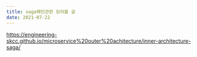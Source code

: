 ```yaml
---
title: saga패턴관련 읽어볼 글
date: 2021-07-22
---
```


https://engineering-skcc.github.io/microservice%20outer%20achitecture/inner-architecture-saga/
